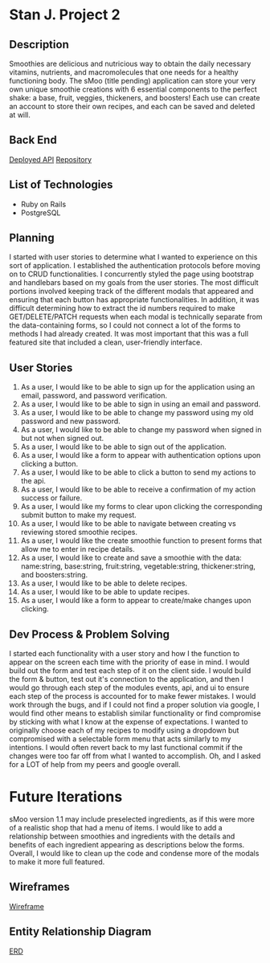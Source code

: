 # Stan J. Project 2

## Description
Smoothies are delicious and nutricious way to obtain the daily necessary vitamins, nutrients, and macromolecules that one needs for a healthy functioning body. The sMoo (title pending) application can store your very own unique smoothie creations with 6 essential components to the perfect shake: a base, fruit, veggies, thickeners, and boosters! Each use can create an account to store their own recipes, and each can be saved and deleted at will.

## Back End
[Deployed API](https://damp-refuge-43009.herokuapp.com/)
[Repository](https://stanjng.github.io/project_2_api/)

## List of Technologies
- Ruby on Rails
- PostgreSQL

## Planning
I started with user stories to determine what I wanted to experience on this sort of application. I established the authentication protocols before moving on to CRUD functionalities. I concurrently styled the page using bootstrap and handlebars based on my goals from the user stories. The most difficult portions involved keeping track of the different modals that appeared and ensuring that each button has appropriate functionalities. In addition, it was difficult determining how to extract the id numbers required to make GET/DELETE/PATCH requests when each modal is technically separate from the data-containing forms, so I could not connect a lot of the forms to methods I had already created. It was most important that this was a full featured site that included a clean, user-friendly interface.

## User Stories
1. As a user, I would like to be able to sign up for the application using an email, password, and password verification.
2. As a user, I would like to be able to sign in using an email and password.
3. As a user, I would like to be able to change my password using my old password and new password.
4. As a user, I would like to be able to change my password when signed in but not when signed out.
5. As a user, I would like to be able to sign out of the application.
6. As a user, I would like a form to appear with authentication options upon clicking a button.
6. As a user, I would like to be able to click a button to send my actions to the api.
7. As a user, I would like to be able to receive a confirmation of my action success or failure.
8. As a user, I would like my forms to clear upon clicking the corresponding submit button to make my request.
9. As a user, I would like to be able to navigate between creating vs reviewing stored smoothie recipes.
10. As a user, I would like the create smoothie function to present forms that allow me to enter in recipe details.
11. As a user, I would like to create and save a smoothie with the data: name:string, base:string, fruit:string, vegetable:string, thickener:string, and boosters:string.
13. As a user, I would like to be able to delete recipes.
14. As a user, I would like to be able to update recipes.
15. As a user, I would like a form to appear to create/make changes upon clicking.

## Dev Process & Problem Solving
I started each functionality with a user story and how I the function to appear on the screen each time with the priority of ease in mind. I would build out the form and test each step of it on the client side. I would build the form & button, test out it's connection to the application, and then I would go through each step of the modules events, api, and ui to ensure each step of the process is accounted for to make fewer mistakes. I would work through the bugs, and if I could not find a proper solution via google, I would find other means to establish similar functionality or find compromise by sticking with what I know at the expense of expectations. I wanted to originally choose each of my recipes to modify using a dropdown but compromised with a selectable form menu that acts similarly to my intentions. I would often revert back to my last functional commit if the changes were too far off from what I wanted to accomplish. Oh, and I asked for a LOT of help from my peers and google overall.

# Future Iterations
sMoo version 1.1 may include preselected ingredients, as if this were more of a realistic shop that had a menu of items. I would like to add a relationship between smoothies and ingredients with the details and benefits of each ingredient appearing as descriptions below the forms. Overall, I would like to clean up the code and condense more of the modals to make it more full featured.

## Wireframes
[Wireframe](https://media.git.generalassemb.ly/user/23009/files/95d91980-f025-11e9-9862-33ffc43cfbf6)

## Entity Relationship Diagram
[ERD](https://media.git.generalassemb.ly/user/23009/files/2d407a00-f0c3-11e9-96d4-17850ee0256b)
